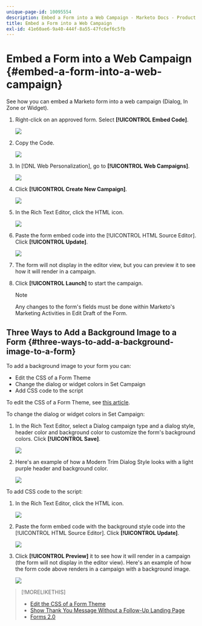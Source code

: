 ```yaml
---
unique-page-id: 10095554
description: Embed a Form into a Web Campaign - Marketo Docs - Product Documentation
title: Embed a Form into a Web Campaign
exl-id: 41e60ae6-9a40-444f-8a55-47fc6ef6c5fb
---
```

# Embed a Form into a Web Campaign {#embed-a-form-into-a-web-campaign}

See how you can embed a Marketo form into a web campaign (Dialog, In Zone or Widget).

1. Right-click on an approved form. Select **[!UICONTROL Embed Code]**.

   ![](assets/image2015-12-16-10-3a58-3a39.png)

1. Copy the Code.

   ![](assets/image2015-12-16-11-3a16-3a24.png)

1. In [!DNL Web Personalization], go to **[!UICONTROL Web Campaigns]**.

   ![](assets/web-campaigns-hand-7.jpg)

1. Click **[!UICONTROL Create New Campaign]**.

   ![](assets/create-new-web-campaign-hand-1.jpg)

1. In the Rich Text Editor, click the HTML icon.

   ![](assets/five-1.png)

1. Paste the form embed code into the [!UICONTROL HTML Source Editor]. Click **[!UICONTROL Update]**.

   ![](assets/six-1.png)

1. The form will not display in the editor view, but you can preview it to see how it will render in a campaign.

1. Click **[!UICONTROL Launch]** to start the campaign.

   >[!NOTE]
   >
   >Any changes to the form's fields must be done within Marketo's Marketing Activities in Edit Draft of the Form.

## Three Ways to Add a Background Image to a Form {#three-ways-to-add-a-background-image-to-a-form}

To add a background image to your form you can:

* Edit the CSS of a Form Theme
* Change the dialog or widget colors in Set Campaign
* Add CSS code to the script

To edit the CSS of a Form Theme, see [this article](/help/marketo/product-docs/demand-generation/forms/form-design/edit-the-css-of-a-form-theme.md).

To change the dialog or widget colors in Set Campaign:

1. In the Rich Text Editor, select a Dialog campaign type and a dialog style, header color and background color to customize the form's background colors. Click **[!UICONTROL Save]**.

   ![](assets/image2015-12-29-18-3a28-3a31.png)

1. Here's an example of how a Modern Trim Dialog Style looks with a light purple header and background color.

   ![](assets/image2015-12-29-18-3a27-3a31.png)

To add CSS code to the script:

1. In the Rich Text Editor, click the HTML icon.

   ![](assets/image2015-12-29-17-3a56-3a13.png)

1. Paste the form embed code with the background style code into the [!UICONTROL HTML Source Editor]. Click **[!UICONTROL Update]**.

   ![](assets/image2015-12-29-18-3a1-3a15.png)

1. Click **[!UICONTROL Preview]** it to see how it will render in a campaign (the form will not display in the editor view). Here's an example of how the form code above renders in a campaign with a background image.

   ![](assets/image2015-12-29-18-3a20-3a35.png)

>[!MORELIKETHIS]
>
>* [Edit the CSS of a Form Theme](/help/marketo/product-docs/demand-generation/forms/form-design/edit-the-css-of-a-form-theme.md)
>* [Show Thank You Message Without a Follow-Up Landing Page](https://developers.marketo.com/blog/show-thank-you-message-without-a-follow-up-landing-page/)
>* [Forms 2.0](https://developers.marketo.com/documentation/websites/forms-2-0/)
